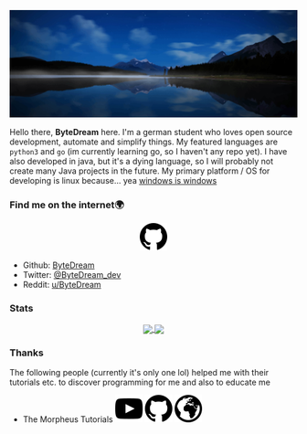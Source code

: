 [![](assets/logo-background_high.jpg)](#)

Hello there, **ByteDream** here. I'm a german student who loves open source development, automate and simplify things.
My featured languages are `python3` and `go` (im currently learning go, so I haven't any repo yet).
I have also developed in java, but it's a dying language, so I will probably not create many Java projects in the future.
My primary platform / OS for developing is linux because... yea [windows is windows](https://www.reddit.com/r/linuxmemes/comments/j97tjs/windows_needs_to_update_microhaft_edge_and/)

### Find me on the internet🌍

<p align="center">
    <a href="#"><img style="{color: white}" src="assets/github.svg" alt="https://github.com/ByteDream"></a>
</p>

- Github: [ByteDream](https://github.com/ByteDream)
- Twitter: [@ByteDream_dev](https://twitter.com/bytedream_dev)
- Reddit: [u/ByteDream](https://www.reddit.com/user/ByteDream)

### Stats

<p align="center">
    <a href="https://github.com/ByteDream" style="width: 100%">
        <img src="https://github-readme-stats.vercel.app/api?username=ByteDream&show_icons=true&theme=radical" align="center" height="160px"/>
        <img src="https://github-readme-stats.vercel.app/api/top-langs/?username=ByteDream&layout=compact&theme=radical" align="center" height="160px"/>
    </a>
</p>

### Thanks

The following people (currently it's only one lol) helped me with their tutorials etc. to discover programming for me and also to educate me

<ul>
    <li>
        <p>
            The Morpheus Tutorials
            <a href="https://www.youtube.com/user/TheMorpheus407"><img src="assets/youtube.svg" alt="Youtube"></a>
            <a href="https://github.com/TheMorpheus407"><img src="assets/github.svg" alt="GitHub"></a>
            <a href="https://the-morpheus.de/"><img src="assets/web.svg" alt="Youtube"></a>
        </p>
    </li>
</ul>
